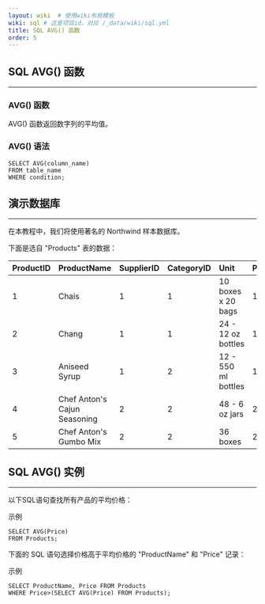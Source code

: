 ```yaml
---
layout: wiki  # 使用wiki布局模板
wiki: sql # 这是项目id，对应 /_data/wiki/sql.yml
title: SQL AVG() 函数
order: 5
---
```


## SQL AVG() 函数

------

### AVG() 函数

AVG() 函数返回数字列的平均值。



### AVG() 语法

```
SELECT AVG(column_name)
FROM table_name
WHERE condition;
```



## 演示数据库

------

在本教程中，我们将使用著名的 Northwind 样本数据库。

下面是选自 "Products" 表的数据：

| ProductID | ProductName                  | SupplierID | CategoryID | Unit                | Price |
| :-------- | :--------------------------- | :--------- | :--------- | :------------------ | :---- |
| 1         | Chais                        | 1          | 1          | 10 boxes x 20 bags  | 18    |
| 2         | Chang                        | 1          | 1          | 24 - 12 oz bottles  | 19    |
| 3         | Aniseed Syrup                | 1          | 2          | 12 - 550 ml bottles | 10    |
| 4         | Chef Anton's Cajun Seasoning | 2          | 2          | 48 - 6 oz jars      | 22    |
| 5         | Chef Anton's Gumbo Mix       | 2          | 2          | 36 boxes            | 21.35 |



## SQL AVG() 实例

------

以下SQL语句查找所有产品的平均价格：

示例

```
SELECT AVG(Price)
FROM Products;
```

下面的 SQL 语句选择价格高于平均价格的 "ProductName" 和 "Price" 记录：

示例

```
SELECT ProductName, Price FROM Products
WHERE Price>(SELECT AVG(Price) FROM Products);
```

